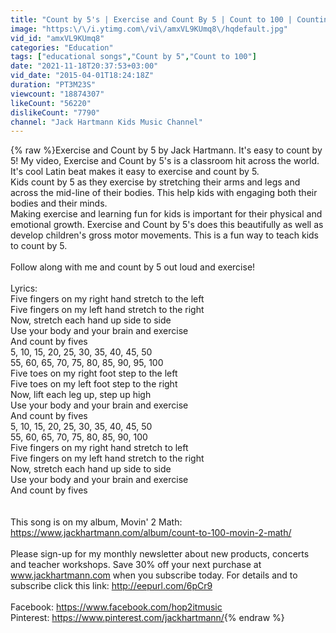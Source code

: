 ```yaml
---
title: "Count by 5's | Exercise and Count By 5 | Count to 100 | Counting Songs | Jack Hartmann"
image: "https:\/\/i.ytimg.com\/vi\/amxVL9KUmq8\/hqdefault.jpg"
vid_id: "amxVL9KUmq8"
categories: "Education"
tags: ["educational songs","Count by 5","Count to 100"]
date: "2021-11-18T20:37:53+03:00"
vid_date: "2015-04-01T18:24:18Z"
duration: "PT3M23S"
viewcount: "18874307"
likeCount: "56220"
dislikeCount: "7790"
channel: "Jack Hartmann Kids Music Channel"
---
```

{% raw %}Exercise and Count by 5 by Jack Hartmann.  It's easy to count by 5!  My video, Exercise and Count by 5's is a classroom hit across the world. It's cool Latin beat makes it easy to exercise and count by 5.<br />Kids count by 5 as they exercise by stretching their arms and legs and across the mid-line of their bodies. This help kids with engaging both their bodies and their minds.<br />  Making exercise and learning fun for kids is important for their physical and emotional growth. Exercise and Count by 5's does this beautifully as well as develop children's gross motor movements. This is a fun way to teach kids to count by 5.<br /><br />Follow along with me and count by 5 out loud and exercise!<br /><br />Lyrics:<br />Five fingers on my right hand stretch to the left<br />Five fingers on my left hand stretch to the right<br />Now, stretch each hand up side to side<br />Use your body and your brain and exercise<br />And count by fives<br />5, 10, 15, 20, 25, 30, 35, 40, 45, 50<br />55, 60, 65, 70, 75, 80, 85, 90, 95, 100<br />Five toes on my right foot step to the left<br />Five toes on my left foot step to the right<br />Now, lift each leg up, step up high<br />Use your body and your brain and exercise<br />And count by fives<br />5, 10, 15, 20, 25, 30, 35, 40, 45, 50<br />55, 60, 65, 70, 75, 80, 85, 90, 100<br />Five fingers on my right hand stretch to left<br />Five fingers on my left hand stretch to the right<br />Now, stretch each hand up side to side<br />Use your body and your brain and exercise<br />And count by fives<br /><br /><br />This song is on my album, Movin' 2 Math:<br /><a rel="nofollow" target="blank" href="https://www.jackhartmann.com/album/count-to-100-movin-2-math/">https://www.jackhartmann.com/album/count-to-100-movin-2-math/</a><br /><br />Please sign-up for my monthly newsletter about new products, concerts and teacher workshops. Save 30% off your next purchase at www.jackhartmann.com when you subscribe today. For details and to subscribe click this link: <a rel="nofollow" target="blank" href="http://eepurl.com/6pCr9">http://eepurl.com/6pCr9</a><br /><br />Facebook: <a rel="nofollow" target="blank" href="https://www.facebook.com/hop2itmusic">https://www.facebook.com/hop2itmusic</a><br />Pinterest: <a rel="nofollow" target="blank" href="https://www.pinterest.com/jackhartmann/">https://www.pinterest.com/jackhartmann/</a>{% endraw %}
